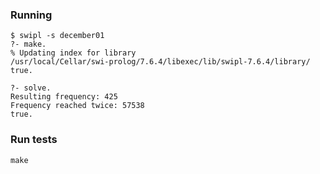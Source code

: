 ### Running
    $ swipl -s december01
    ?- make.
    % Updating index for library
    /usr/local/Cellar/swi-prolog/7.6.4/libexec/lib/swipl-7.6.4/library/
    true.
    
    ?- solve.
    Resulting frequency: 425
    Frequency reached twice: 57538
    true.

### Run tests
    make
